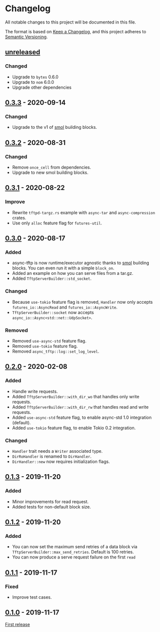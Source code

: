 # Changelog

All notable changes to this project will be documented in this file.

The format is based on [Keep a Changelog](https://keepachangelog.com/en/1.0.0/),
and this project adheres to [Semantic Versioning](https://semver.org/spec/v2.0.0.html).

## [unreleased]

### Changed

- Upgrade to `bytes` 0.6.0
- Upgrade to `nom` 6.0.0
- Upgrade other dependencies

## [0.3.3] - 2020-09-14

### Changed

- Upgrade to the v1 of [smol] building blocks.

## [0.3.2] - 2020-08-31

### Changed

- Remove `once_cell` from dependencies.
- Upgrade to new smol building blocks.

## [0.3.1] - 2020-08-22

### Improve

- Rewrite `tftpd-targz.rs` example with `async-tar` and `async-compression`
  crates.
- Use only `alloc` feature flag for `futures-util`.

## [0.3.0] - 2020-08-17

### Added

- async-tftp is now runtime/executor agnostic thanks to [smol] building
  blocks. You can even run it with a simple `block_on`.
- Added an example on how you can serve files from a tar.gz.
- Added `TftpServerBuilder::std_socket`.

### Changed

- Because `use-tokio` feature flag is removed, `Handler` now only accepts
  `futures_io::AsyncRead` and `futures_io::AsyncWrite`.
- `TftpServerBuilder::socket` now accepts `async_io::Async<std::net::UdpSocket>`.

### Removed

- Removed `use-async-std` feature flag.
- Removed `use-tokio` feature flag.
- Removed `async_tftp::log::set_log_level`.

## [0.2.0] - 2020-02-08

### Added

- Handle write requests.
- Added `TftpServerBuilder::with_dir_wo` that handles only write
  requests.
- Added `TftpServerBuilder::with_dir_rw` that handles read and write
  requests.
- Added `use-async-std` feature flag, to enable async-std 1.0 integration (default).
- Added `use-tokio` feature flag, to enable Tokio 0.2 integration.

### Changed

- `Handler` trait needs a `Writer` associated type.
- `DirRoHandler` is renamed to `DirHandler`.
- `DirHandler::new` now requires initialization flags.

## [0.1.3] - 2019-11-20

### Added

- Minor improvements for read request.
- Added tests for non-default block size.

## [0.1.2] - 2019-11-20

### Added

- You can now set the maximum send retries of a data block via
  `TftpServerBuilder::max_send_retries`. Default is 100 retries.
- You can now produce a serve request failure on the first `read`

## [0.1.1] - 2019-11-17

### Fixed

- Improve test cases.

## [0.1.0] - 2019-11-17

[First release](https://docs.rs/async-tftp/0.1.0)


[unreleased]: https://github.com/oblique/async-tftp-rs/compare/0.3.3...HEAD
[0.3.3]: https://github.com/oblique/async-tftp-rs/compare/0.3.2...0.3.3
[0.3.2]: https://github.com/oblique/async-tftp-rs/compare/0.3.1...0.3.2
[0.3.1]: https://github.com/oblique/async-tftp-rs/compare/0.3.0...0.3.1
[0.3.0]: https://github.com/oblique/async-tftp-rs/compare/0.2.0...0.3.0
[0.2.0]: https://github.com/oblique/async-tftp-rs/compare/0.1.3...0.2.0
[0.1.3]: https://github.com/oblique/async-tftp-rs/compare/0.1.2...0.1.3
[0.1.2]: https://github.com/oblique/async-tftp-rs/compare/0.1.1...0.1.2
[0.1.1]: https://github.com/oblique/async-tftp-rs/compare/0.1.0...0.1.1
[0.1.0]: https://github.com/oblique/async-tftp-rs/releases/tag/0.1.0

[smol]: https://github.com/stjepang/smol
